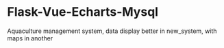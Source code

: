 # Flask-Vue-Echarts-Mysql
Aquaculture management system, data display better in new_system, with maps in another
